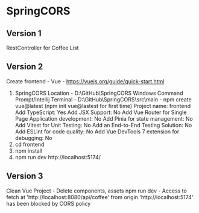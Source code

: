 # SpringCORS

## Version 1
RestController for Coffee List

## Version 2
Create frontend - Vue - https://vuejs.org/guide/quick-start.html
1. SpringCORS Location - D:\GitHub\SpringCORS
    Windows Command Prompt/Intellij Terminal - D:\GitHub\SpringCORS\src\main - npm create vue@latest (npm init vue@lastest for first time)
        Project name: frontend
        Add TypeScript: Yes
        Add JSX Support: No
        Add Vue Router for Single Page Application development: No
        Add Pinia for state management: No
        Add Vitest for Unit Testing: No
        Add an End-to-End Testing Solution: No
        Add ESLint for code quality: No
        Add Vue DevTools 7 extension for debugging: No
2. cd frontend
3. npm install
4. npm run dev
   http://localhost:5174/

## Version 3
Clean Vue Project - Delete components, assets
npm run dev - 
    Access to fetch at 'http://localhost:8080/api/coffee' from origin 'http://localhost:5174' has been blocked by CORS policy